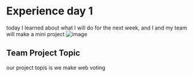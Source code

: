 # Experience day 1

today I learned about what I will do for the next week, and I and my team will make a mini project
![image](https://user-images.githubusercontent.com/116019530/196231770-2772775a-0e26-433f-b95d-16c166a238c1.png)

## Team Project Topic

our project topis is we make web voting

##
